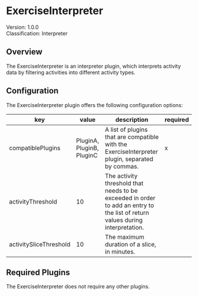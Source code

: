 # ExerciseInterpreter
Version: 1.0.0  
Classification: Interpreter

Overview
-----
The ExerciseInterpreter is an interpreter plugin, which interprets activity data by filtering activities into different activity types.

Configuration
-----
The ExerciseInterpreter plugin offers the following configuration options:

| key  | value | description | required |
| ------------- | ------------- |  ------------- | ------------- |
| compatiblePlugins | PluginA, PluginB, PluginC | A list of plugins that are compatible with the ExerciseInterpreter plugin, separated by commas. | x
| activityThreshold | 10 | The activity threshold that needs to be exceeded in order to add an entry to the list of return values during interpretation. | 
| activitySliceThreshold | 10 | The maximum duration of a slice, in minutes. |

Required Plugins
-----
The ExerciseInterpreter does not require any other plugins.